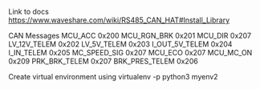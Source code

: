 Link to docs https://www.waveshare.com/wiki/RS485_CAN_HAT#Install_Library

CAN Messages
MCU_ACC 0x200
MCU_RGN_BRK 0x201
MCU_DIR 0x207
LV_12V_TELEM 0x202
LV_5V_TELEM 0x203
I_OUT_5V_TELEM 0x204
I_IN_TELEM 0x205
MC_SPEED_SIG 0x207
MCU_ECO 0x207
MCU_MC_ON 0x209
PRK_BRK_TELEM 0x207
BRK_PRES_TELEM 0x206

Create virtual environment using virtualenv -p python3 myenv2
